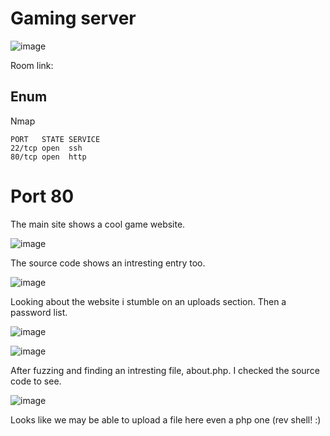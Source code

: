 # Gaming server

![image](https://user-images.githubusercontent.com/5285547/129213923-1713646e-a1c6-4cee-bc44-c178af9519f7.png)

Room link: 

## Enum

Nmap 

```
PORT   STATE SERVICE
22/tcp open  ssh
80/tcp open  http
```

# Port 80

The main site shows a cool game website. 

![image](https://user-images.githubusercontent.com/5285547/129214254-b87580b5-757e-4ef2-8246-6fcff584aa4e.png)

The source code shows an intresting entry too. 

![image](https://user-images.githubusercontent.com/5285547/129214467-d602a8ef-516a-44f7-a7ca-10985e03d1e1.png)

Looking about the website i stumble on an uploads section. Then a password list. 

![image](https://user-images.githubusercontent.com/5285547/129214557-5d0b3f7a-cb10-4cf1-805c-82c70550ea9d.png)

![image](https://user-images.githubusercontent.com/5285547/129214980-5b939017-51a2-48bf-88dc-35f561b778a1.png)

After fuzzing and finding an intresting file, about.php. I checked the source code to see. 

![image](https://user-images.githubusercontent.com/5285547/129215745-66c5f4e4-8339-4b6b-a085-a2664553e6df.png)

Looks like we may be able to upload a file here even a php one (rev shell! :)

